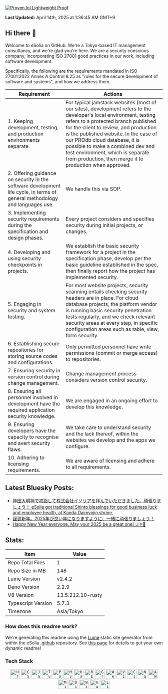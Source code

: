 [![Proven.lol Lightweight Proof](https://img.shields.io/badge/Proven.lol-Lightweight_Proof-green?style=flat-square&logo=cachet)](https://proven.lol/fbd788)  
  
**Last Updated:** April 14th, 2025 at 1:36:45 AM GMT+9  


## Hi there 👋

Welcome to eSolia on GitHub. We're a Tokyo-based IT management consultancy, and we're glad you're here. We are a security conscious company, incorporating ISO 27001 good practices in our work, including software development. 

Specifically, the following are the requirements mandated in ISO 27001:2022 Annex A Control 8.25 as "rules for the secure development of software and systems", and how we address them. 

| Requirement | Actions |
| --- | --- |
| 1. Keeping development, testing, and production environments separate. | For typical jamstack websites (most of our sites), development refers to the developer's local environment, testing refers to a protected branch published for the client to review, and production is the published website. In the case of our PROdb cloud database, it is possible to make a combined dev and test environment, which is separate from production, then merge it to production when approved. |
| 2. Offering guidance on security in the software development life cycle, in terms of general methodology and languages use. | We handle this via SOP. |
| 3. Implementing security requirements during the specification and design phases. | Every project considers and specifies security during initial projects, or changes.  |
| 4. Developing and using security checkpoints in projects. | We establish the basic security framework for a project in the specification phase, develop per the basic guideline established in the spec, then finally report how the project has implemented security. |
| 5. Engaging in security and system testing. | For most website projects, security scanning entails checking security headers are in place. For cloud database projects, the platform vendor is running basic security penetration tests regularly, and we check relevant security areas at every step, in specific configuration areas such as table, view, form security. |
| 6. Establishing secure repositories for storing source codes and configurations. | Only permitted personnel have write permissions (commit or merge access) to repositories. |
| 7. Ensuring security in version control during change management. | Change management process considers version control security. |
| 8. Ensuring all personnel involved in development have the required application security knowledge. | We are engaged in an ongoing effort to develop this knowledge. |
| 9. Ensuring developers have the capacity to recognise and avert security flaws. | We take care to understand security and the lack thereof, within the websites we develop and the apps we configure. |
| 10. Adhering to licensing requirements. | We are aware of licensing and adhere to all requirements. |

## Latest Bluesky Posts:
* [神田大明神で初詣して株式会社イソリアを拝んでいただきました。頑張りましょう！ eSolia got traditional Shinto blessings for good business luck and employee health, at Kanda Daimyojin shrine.](https://bsky.app/profile/esolia.com/post/3lgyxpzj3k22o)
* [謹賀新年。2025年が良い年になりますように、一緒に頑張りましょう！](https://bsky.app/profile/esolia.com/post/3lenqvdmwzk2g)
* [Happy New Year everyone. May your 2025 be a great one! 🇯🇵🎍](https://bsky.app/profile/esolia.com/post/3lenovyyugc2b)


## Stats:

| Item | Value |
| --- | --- |
| Repo Total Files | 1 |
| Repo Size in MB | 148 |
| Lume Version | v2.4.2 |
| Deno Version | 2.2.9 |
| V8 Version | 13.5.212.10-rusty |
| Typescript Version | 5.7.3 |
| Timezone | Asia/Tokyo |

### How does this readme work? 

We're generating this readme using the [Lume](https://lume.land/) static site generator from within the eSolia [.github](https://github.com/esolia/.github) repository. See [this page](https://rickcogley.github.io/rickcogley/) for details to get your own dynamic readme! 

### Tech Stack

<div align="center">
	<code><img width="30" src="https://user-images.githubusercontent.com/25181517/192158954-f88b5814-d510-4564-b285-dff7d6400dad.png" alt="HTML" title="HTML"/></code>
	<code><img width="30" src="https://user-images.githubusercontent.com/25181517/183898674-75a4a1b1-f960-4ea9-abcb-637170a00a75.png" alt="CSS" title="CSS"/></code>
	<code><img width="30" src="https://user-images.githubusercontent.com/25181517/117447155-6a868a00-af3d-11eb-9cfe-245df15c9f3f.png" alt="JavaScript" title="JavaScript"/></code>
	<code><img width="30" src="https://user-images.githubusercontent.com/25181517/183890598-19a0ac2d-e88a-4005-a8df-1ee36782fde1.png" alt="TypeScript" title="TypeScript"/></code>
	<code><img width="30" src="https://user-images.githubusercontent.com/25181517/117208740-bfb78400-adf5-11eb-97bb-09072b6bedfc.png" alt="PostgreSQL" title="PostgreSQL"/></code>
	<code><img width="30" src="https://user-images.githubusercontent.com/25181517/183896128-ec99105a-ec1a-4d85-b08b-1aa1620b2046.png" alt="MySQL" title="MySQL"/></code>
	<code><img width="30" src="https://user-images.githubusercontent.com/25181517/192158606-7c2ef6bd-6e04-47cf-b5bc-da2797cb5bda.png" alt="bash" title="bash"/></code>
	<code><img width="30" src="https://user-images.githubusercontent.com/25181517/192107858-fe19f043-c502-4009-8c47-476fc89718ad.png" alt="REST" title="REST"/></code>
	<code><img width="30" src="https://user-images.githubusercontent.com/25181517/192107856-aa92c8b1-b615-47c3-9141-ed0d29a90239.png" alt="GraphQL" title="GraphQL"/></code>
	<code><img width="30" src="https://user-images.githubusercontent.com/25181517/192108893-b1eed3c7-b2c4-4e1c-9e9f-c7e83637b33d.png" alt="WebStorm" title="WebStorm"/></code>
	<code><img width="30" src="https://user-images.githubusercontent.com/25181517/192108891-d86b6220-e232-423a-bf5f-90903e6887c3.png" alt="Visual Studio Code" title="Visual Studio Code"/></code>
	<code><img width="30" src="https://user-images.githubusercontent.com/25181517/183868728-b2e11072-00a5-47e2-8a4e-4ebbb2b8c554.png" alt="CI/CD" title="CI/CD"/></code>
	<code><img width="30" src="https://user-images.githubusercontent.com/25181517/183345125-9a7cd2e6-6ad6-436f-8490-44c903bef84c.png" alt="Nginx" title="Nginx"/></code>
	<code><img width="30" src="https://user-images.githubusercontent.com/25181517/183896132-54262f2e-6d98-41e3-8888-e40ab5a17326.png" alt="AWS" title="AWS"/></code>
	<code><img width="30" src="https://user-images.githubusercontent.com/25181517/183911544-95ad6ba7-09bf-4040-ac44-0adafedb9616.png" alt="Microsoft Azure" title="Microsoft Azure"/></code>
	<code><img width="30" src="https://github.com/user-attachments/assets/f3bee16b-3609-489f-9445-d08c0a52468b" alt="Digital Ocean" title="Digital Ocean"/></code>
	<code><img width="30" src="https://user-images.githubusercontent.com/25181517/186884150-05e9ff6d-340e-4802-9533-2c3f02363ee3.png" alt="Windows" title="Windows"/></code>
	<code><img width="30" src="https://user-images.githubusercontent.com/25181517/186884152-ae609cca-8cf1-4175-8d60-1ce1fa078ca2.png" alt="macOS" title="macOS"/></code>
	<code><img width="30" src="https://github.com/marwin1991/profile-technology-icons/assets/76662862/2481dc48-be6b-4ebb-9e8c-3b957efe69fa" alt="Linux" title="Linux"/></code>
</div>

